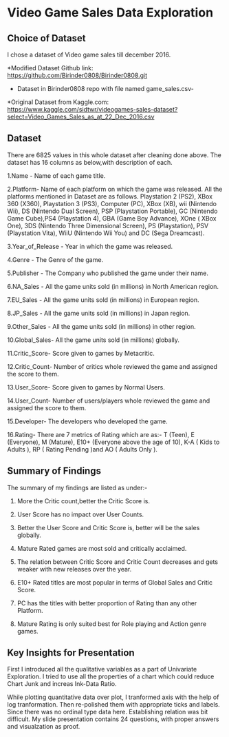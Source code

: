 # Video Game Sales Data Exploration

## Choice of Dataset

I chose a dataset of Video game sales till december 2016.

*Modified Dataset Github link:
https://github.com/Birinder0808/Birinder0808.git
- Dataset in Birinder0808 repo with file named game_sales.csv-

*Original Dataset from Kaggle.com:
https://www.kaggle.com/sidtwr/videogames-sales-dataset?select=Video_Games_Sales_as_at_22_Dec_2016.csv


## Dataset

There are 6825 values in this whole dataset after cleaning done above. The dataset has 16 columns as below,with description of each.

1.Name - Name of each game title.

2.Platform- Name of each platform on which the game was released. All the platforms mentioned in Dataset are as follows. Playstation 2 (PS2), XBox 360 (X360), Playstation 3 (PS3), Computer (PC), XBox (XB), wii (Nintendo Wii), DS (Nintendo Dual Screen), PSP (Playstation Portable), GC (Nintendo Game Cube),PS4 (Playstation 4), GBA (Game Boy Advance), XOne ( XBox One), 3DS (Nintendo Three Dimensional Screen), PS (Playstation), PSV (Playstation Vita), WiiU (Nintendo Wii You) and DC (Sega Dreamcast).

3.Year_of_Release -  Year in which the game was released.

4.Genre - The Genre of the game.

5.Publisher - The Company who published the game under their name.

6.NA_Sales - All the game units sold (in millions) in North American region.
 
7.EU_Sales - All the game units sold (in millions) in European region. 

8.JP_Sales - All the game units sold (in millions) in Japan region. 

9.Other_Sales - All the game units sold (in millions) in other region. 

10.Global_Sales- All the game units sold (in millions) globally.

11.Critic_Score- Score given to games by Metacritic.

12.Critic_Count- Number of critics whole reviewed the game and assigned the score to them.

13.User_Score- Score given to games by Normal Users.

14.User_Count- Number of users/players whole reviewed the game and assigned the score to them.

15.Developer- The developers who developed the game.

16.Rating- There are 7 metrics of Rating which are as:- T (Teen), E (Everyone), M (Mature), E10+ (Everyone above the age of 10), K-A ( Kids to Adults ), RP ( Rating Pending )and AO ( Adults Only ).



## Summary of Findings

The summary of my findings are listed as under:-

1. More the Critic count,better the Critic Score is.

2. User Score has no impact over User Counts.

3. Better the User Score and Critic Score is, better will be the sales globally.

4. Mature Rated games are most sold and critically acclaimed.

5. The relation between Critic Score and Critic Count decreases and gets weaker with new releases over the year.

6. E10+ Rated titles are most popular in terms of Global Sales and Critic Score.

7. PC has the titles with better proportion of Rating than any other Platform.

8. Mature Rating is only suited best for Role playing and Action genre games.



## Key Insights for Presentation

First I introduced all the qualitative variables as a part of Univariate Exploration. I tried to use all the properties of a chart which could reduce Chart Junk and increas Ink-Data Ratio.

While plotting quantitative data over plot, I tranformed axis with the help of log tranformation. Then re-polished them with appropriate ticks and labels. Since there was no ordinal type data here. Establishing relation was bit difficult. My slide presentation contains 24 questions, with proper answers and visualzation as proof.
